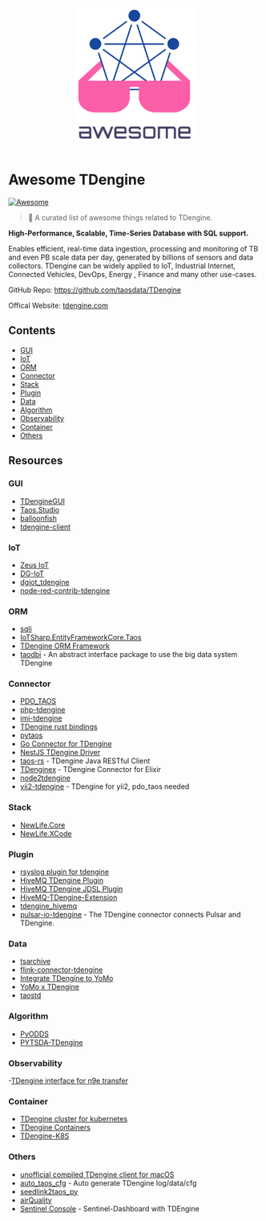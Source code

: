 <p align="center">
  <br>
  <img width="240" src="./assets/logo.svg" alt="logo of awesome-tdengine repository">
  <br>
  <br>
</p>

# Awesome TDengine

[![Awesome](https://cdn.rawgit.com/sindresorhus/awesome/d7305f38d29fed78fa85652e3a63e154dd8e8829/media/badge.svg)](https://github.com/sindresorhus/awesome)

> 🎉 A curated list of awesome things related to TDengine.

**High-Performance, Scalable, Time-Series Database with SQL support.**

Enables efficient, real-time data ingestion, processing and monitoring of TB and even PB scale data per day, generated by billions of sensors and data collectors. TDengine can be widely applied to IoT, Industrial Internet, Connected Vehicles, DevOps, Energy , Finance and many other use-cases.

GitHub Repo: https://github.com/taosdata/TDengine

Offical Website: [tdengine.com](https://tdengine.com)

## Contents

- [GUI](#gui)
- [IoT](#iot)
- [ORM](#orm)
- [Connector](#connector)
- [Stack](#stack)
- [Plugin](#plugin)
- [Data](#data)
- [Algorithm](#algorithm)
- [Observability](#observability)
- [Container](#container)
- [Others](#others)

## Resources

### GUI

- [TDengineGUI](https://github.com/skye0207/TDengineGUI)
- [Taos.Studio](https://github.com/maikebing/Taos.Studio)
- [balloonfish](https://github.com/xielaoshi99/balloonfish)
- [tdengine-client](https://github.com/wurong1420/tdengine-client)

### IoT

- [Zeus IoT](https://github.com/zmops/zeus-iot)
- [DG-IoT](https://github.com/dgiot/dgiot-dashboard)
- [dgiot_tdengine](https://github.com/dgiot/dgiot_tdengine)
- [node-red-contrib-tdengine](https://github.com/kp45-tech/node-red-contrib-tdengine)

### ORM

- [sqli](https://github.com/x-ream/sqli)
- [IoTSharp.EntityFrameworkCore.Taos](https://github.com/IoTSharp/EntityFrameworkCore.Taos)
- [TDengine ORM Framework](https://github.com/hxshun/TDengineORM)
- [taodbi](https://github.com/genelet/taodbi) - An abstract interface package to use the big data system TDengine

### Connector

- [PDO_TAOS](https://github.com/bearlord/pdo_taos)
- [php-tdengine](https://github.com/Yurunsoft/php-tdengine)
- [imi-tdengine](https://github.com/imiphp/imi-tdengine)
- [TDengine rust bindings](https://github.com/songtianyi/tdengine-rust-bindings)
- [pytaos](https://github.com/horennel/pytaos)
- [Go Connector for TDengine](https://github.com/wenj91/taos-driver)
- [NestJS TDengine Driver](https://github.com/IricBing/nestjs-tdengine)
- [taos-rs](https://github.com/yuerrd/taos-rs) - TDengine Java RESTful Client
- [TDenginex](https://github.com/lizhaochao/TDenginex) - TDengine Connector for Elixir
- [node2tdengine](https://github.com/machine-w/node2tdengine)
- [yii2-tdengine](https://github.com/bearlord/yii2-tdengine) - TDengine for yii2, pdo_taos needed

### Stack

- [NewLife.Core](https://github.com/NewLifeX/X)
- [NewLife.XCode](https://github.com/NewLifeX/NewLife.XCode)

### Plugin

- [rsyslog plugin for tdengine](https://github.com/mxmkeep/rsyslog-omtaos)
- [HiveMQ TDengine Plugin](https://github.com/huskar-t/hivemq-tdengine-extension)
- [HiveMQ TDengine JDSL Plugin](https://github.com/huskar-t/hivemq-tdengine-jdsl-extension)
- [HiveMQ-TDengine-Extension](https://github.com/john-bigz/hivemq-tdengine-extension)
- [tdengine_hivemq](https://github.com/379547990/tdengine_hivemq)
- [pulsar-io-tdengine](https://github.com/JueShanCoder/pulsar-io-tdengine) - The TDengine connector connects Pulsar and TDengine.

### Data

- [tsarchive](https://github.com/cenc-cea/tsarchive)
- [flink-connector-tdengine](https://github.com/echisan/flink-connector-tdengine)
- [Integrate TDengine to YoMo](https://github.com/yomorun/yomo-sink-tdengine-example)
- [YoMo x TDengine](https://github.com/fanweixiao/push-stream-logging)
- [taostd](https://github.com/nzhzds/taostd)

### Algorithm

- [PyODDS](https://github.com/datamllab/pyodds)
- [PYTSDA-TDengine](https://github.com/Shawshank-Smile/PYTSDA-TDengine)

### Observability

-[TDengine interface for n9e transfer](https://github.com/xiangxud/transfer)

### Container

- [TDengine cluster for kubernetes](https://github.com/wwbgo/tdengine-k8s)
- [TDengine Containers](https://github.com/arktos-venture/docker-tdengine)
- [TDengine-K8S](https://github.com/elihe2011/TDengine-K8S)

### Others

- [unofficial compiled TDengine client for macOS](https://github.com/cybartists/tdengine-client-macos-unofficial)
- [auto_taos_cfg](https://github.com/glzhao89/auto_taos_cfg) - Auto generate TDengine log/data/cfg
- [seedlink2taos_py](https://github.com/schenton/seedlink2taos_py)
- [airQuality](https://github.com/233lawliet/airQuality)
- [Sentinel Console](https://github.com/wenhao/sentinel-dashboard-tdengine) - Sentinel-Dashboard with TDEngine
